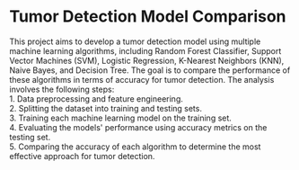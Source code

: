<H1> Tumor Detection Model Comparison </H1>
This project aims to develop a tumor detection model using multiple machine learning algorithms, including Random Forest Classifier, Support Vector Machines (SVM), Logistic Regression, K-Nearest Neighbors (KNN), Naive Bayes, and Decision Tree. The goal is to compare the performance of these algorithms in terms of accuracy for tumor detection.
The analysis involves the following steps:<br>
1. Data preprocessing and feature engineering.<br>
2. Splitting the dataset into training and testing sets.<br>
3. Training each machine learning model on the training set.<br>
4. Evaluating the models' performance using accuracy metrics on the testing set.<br>
5. Comparing the accuracy of each algorithm to determine the most effective approach for tumor detection.
